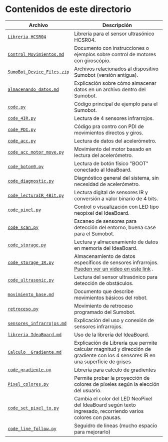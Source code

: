 # Contenidos de este directorio

| Archivo                         | Descripción                                                                 |
|--------------------------------|-----------------------------------------------------------------------------|
| [`Libreria HCSR04`](https://github.com/Universidad-Cenfotec/Sumobot/blob/main/c%C3%B3digos_de_ejemplo/Libreria%20HCSR04) | Librería para el sensor ultrasónico HCSR04.                                |
| [`Control_Movimientos.md`](https://github.com/Universidad-Cenfotec/Sumobot/blob/main/c%C3%B3digos_de_ejemplo/Control_Movimientos.md) | Documento con instrucciones o ejemplos sobre control de motores con giroscópio.        |
| [`SumoBot_Device_Files.zip`](https://github.com/Universidad-Cenfotec/Sumobot/blob/main/c%C3%B3digos_de_ejemplo/SumoBot_Device_Files.zip) | Archivos relacionados al dispositivo Sumobot (versión antigua).            |
| [`almacenando_datos.md`](https://github.com/Universidad-Cenfotec/Sumobot/blob/main/c%C3%B3digos_de_ejemplo/almacenando_datos.md) | Explicación sobre cómo almacenar datos en un archivo dentro del Sumobot.                   |
| [`code.py`](https://github.com/Universidad-Cenfotec/Sumobot/blob/main/c%C3%B3digos_de_ejemplo/code.py) | Código principal de ejemplo para el Sumobot.                               |
| [`code_4IR.py`](https://github.com/Universidad-Cenfotec/Sumobot/blob/main/c%C3%B3digos_de_ejemplo/code_4IR.py) | Lectura de 4 sensores infrarrojos.                      |
| [`code_PDI.py`](https://github.com/Universidad-Cenfotec/Sumobot/blob/main/c%C3%B3digos_de_ejemplo/code_PDI.py) | Código pra contro con PDI de movimientos directos y giros.                     |
| [`code_acc.py`](https://github.com/Universidad-Cenfotec/Sumobot/blob/main/c%C3%B3digos_de_ejemplo/code_acc.py) | Lectura de datos del acelerómetro.                                         |
| [`code_acc_motor_move.py`](https://github.com/Universidad-Cenfotec/Sumobot/blob/main/c%C3%B3digos_de_ejemplo/code_acc_motor_move.py) | Movimiento del motor basado en lectura del acelerómetro.                   |
| [`code_boton0.py`](https://github.com/Universidad-Cenfotec/Sumobot/blob/main/c%C3%B3digos_de_ejemplo/code_boton0.py) | Lectura de botón físico "BOOT" conectado al IdeaBoard.                            |
| [`code_diagnostic.py`](https://github.com/Universidad-Cenfotec/Sumobot/blob/main/c%C3%B3digos_de_ejemplo/code_diagnostic.py) | Diagnóstico general del sistema, sin necesidad de acelerómetro.            |
| [`code_lecturaIR_4Bit.py`](https://github.com/Universidad-Cenfotec/Sumobot/blob/main/c%C3%B3digos_de_ejemplo/code_lecturaIR_4Bit.py) | Lectura digital de sensores IR y conversión a valor binario de 4 bits.              |
| [`code_pixel.py`](https://github.com/Universidad-Cenfotec/Sumobot/blob/main/c%C3%B3digos_de_ejemplo/code_pixel.py) | Control o visualización con LED tipo neopixel del IdeaBoard.                             |
| [`code_scan.py`](https://github.com/Universidad-Cenfotec/Sumobot/blob/main/c%C3%B3digos_de_ejemplo/code_scan.py) | Escaneo de sensores para detección del entorno, buena case para el Sumobot.                            |
| [`code_storage.py`](https://github.com/Universidad-Cenfotec/Sumobot/blob/main/c%C3%B3digos_de_ejemplo/code_storage.py) | Lectura y almacenamiento de datos en memoria del IdeaBoard.              |
| [`code_storage_IR.py`](https://github.com/Universidad-Cenfotec/Sumobot/blob/main/c%C3%B3digos_de_ejemplo/code_storage_IR.py) | Almacenamiento de datos específicos de sensores infrarrojos. [Pueden ver un video en este link](https://youtu.be/5G9ZTyPEq5s?si=Cqf4HQZEF9e04VTD)    .            |
| [`code_ultrasonic.py`](https://github.com/Universidad-Cenfotec/Sumobot/blob/main/c%C3%B3digos_de_ejemplo/code_ultrasonic.py) | Lectura del sensor ultrasónico para detección de obstáculos.               |
| [`movimiento_base.md`](https://github.com/Universidad-Cenfotec/Sumobot/blob/main/c%C3%B3digos_de_ejemplo/movimiento_base.md) | Documento que describe movimientos básicos del robot.                      |
| [`retroceso.py`](https://github.com/Universidad-Cenfotec/Sumobot/blob/main/c%C3%B3digos_de_ejemplo/retroceso.py) | Movimiento de retroceso programado del Sumobot.                            |
| [`sensores_infrarrojos.md`](https://github.com/Universidad-Cenfotec/Sumobot/blob/main/c%C3%B3digos_de_ejemplo/sensores_infrarrojos.md) | Explicación del uso y conexión de sensores infrarrojos.                    |
| [`libreria IdeaBoard.md`](https://github.com/Universidad-Cenfotec/Sumobot/blob/main/c%C3%B3digos_de_ejemplo/libreria%20IdeaBoard.md) | Uso de la librería del IdeaBoard.                    |
| [`Calculo _Gradiente.md`](https://github.com/Universidad-Cenfotec/Sumobot/blob/main/c%C3%B3digos_de_ejemplo/Calculo%20_Gradiente.md) | Explicación de Librería que permite calcular magnitud y dirección de gradiente con los 4 sensores IR en una superficie de grises                |
| [`code_gradiente.py`](https://github.com/Universidad-Cenfotec/Sumobot/blob/main/c%C3%B3digos_de_ejemplo/code_gradiente.py) | Librería para calculo de gradientes                |
| [`Pixel_colores.py`](https://github.com/Universidad-Cenfotec/Sumobot/blob/main/c%C3%B3digos_de_ejemplo/Pixel_colores.py) | Permite probar la proyección de colores de píxeles según la elección del usuario.         |
| [`code_set_pixel_to.py`](https://github.com/Universidad-Cenfotec/Sumobot/blob/main/c%C3%B3digos_de_ejemplo/code_set_pixel_to.py) | Cambia el color del LED NeoPixel del IdeaBoard según texto ingresado, recorriendo varios colores con pausas.        |
| [`code_line_follow.py`](https://github.com/Universidad-Cenfotec/Sumobot/blob/main/c%C3%B3digos_de_ejemplo/code_line_follow.py) | Seguidro de lineas (mucho espacio para mejorarlo)        |

